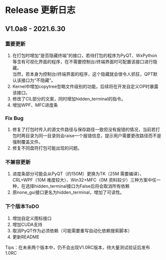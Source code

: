 # Release 更新日志

## V1.0a8 - 2021.6.30
### 重要更新
1. 在打包时增加“是否隐藏终端”的接口，若待打包的程序为PyQT、WxPython等含有可视化界面的程序，在不需要控制台/终端界面时可配置该接口进行隐藏。  
   当然，若本身为控制台/终端界面的程序，这个隐藏就会很令人抓狂，QPT默认该接口为“不隐藏”。
2. Kernel中增加copytree忽略文件级别的功能，后续将在开发自定义OP时暴露该接口。
3. 修改了CIL部分的文案，同时增加hidden_terminal的指令。
4. 增加WPF、MFC进度条
### Fix Bug
1. 修复了打包时传入的源文件路径与保存路径一致但没有报错的情况，当前若打包时两目录为同一目录则会raise一个报错信息，提示用户需要更改路径而不是强制覆盖文件。
2. 修复不同盘符打包可能出现的问题。

### 不兼容更新
1. 进度条部分可能会从PyQT（约150M）更换为TK（25M 需要编译）、CRL+WPF（10M 难度较大）、Win32+MFC（0M 资料较少）三种方案中任一种，在选择hidden_terminal接口为False后将会取消所有依赖
2. 原none_gui接口更名为hidden_terminal，增加了可读性。

### 下个版本ToDO
1. 增加自定义图标接口
2. 增加CUDA支持
4. 取消PyQT作为必须依赖（可能需要重写自动化依赖搜索脚本）
5. 更新README

Tips：在未来两个版本中，仍不会出现V1.0RC版本，待大量测试验证后发布1.0RC
